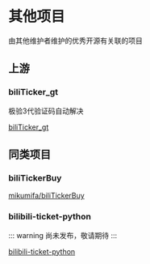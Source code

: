 # 其他项目

由其他维护者维护的优秀开源有关联的项目

## 上游

### biliTicker_gt

极验3代验证码自动解决

[biliTicker_gt](https://github.com/Amorter/biliTicker_gt)

## 同类项目

### biliTickerBuy

[mikumifa/biliTickerBuy](https://github.com/mikumifa/biliTickerBuy)

### bilibili-ticket-python

::: warning
尚未发布，敬请期待
:::

[bilibili-ticket-python](https://github.com/bilibili-ticket/bilibili-ticket-python)